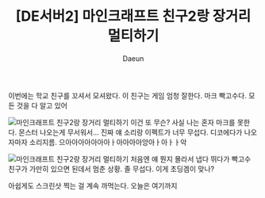 ﻿---
layout: post
title: '[DE서버2] 마인크래프트 친구2랑 장거리 멀티하기'
subheading: 내가 만든 야생서버에서 게임하기
author: Daeun
categories: Game
banner:
tags: 마인크래프트 minecraft 야생서버 마인크래프트장거리멀티
sidebar: []
---

이번에는 학교 친구를 꼬셔서 모셔왔다.
이 친구는 게임 엄청 잘한다. 마크 빡고수다. 모든 것을 다 알고 있어 

![마인크래프트 친구2랑 장거리 멀티하기](https://user-images.githubusercontent.com/79370538/213458636-206228d6-2a68-4b9c-929f-a4098cc6c28c.png)
이건 또 무슨? 
사실 나는 혼자 마크를 못한다. 몬스터 나오는게 무서워서... 
진짜 얘 소리랑 이펙트가 너무 무섭다. 디코에다가 나오자마자 소리지름. 으아아아아아아아ㅏ아아아아앙아ㅏ아ㅏㅏ악 


![마인크래프트 친구2랑 장거리 멀티하기](https://user-images.githubusercontent.com/79370538/213458647-6945debc-0d84-43a8-a900-680b58733610.png)
처음엔 얘 뭔지 몰라서 냅다 뛰다가 빡고수 친구가 가만히 있으면 된데서 멈춘 상황. 졸 무섭다. 이게 초딩겜이 맞나?

아쉽게도 스크린샷 찍는 걸 계속 까먹는다.
오늘은 여기까지